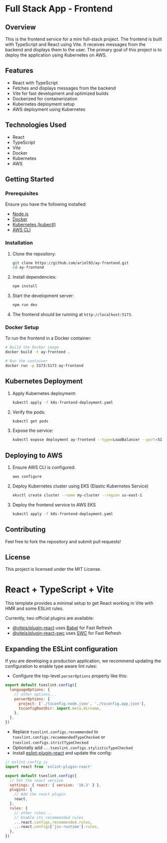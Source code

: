 # Full Stack App - Frontend

## Overview
This is the frontend service for a mini full-stack project. The frontend is built with TypeScript and React using Vite. It receives messages from the backend and displays them to the user. The primary goal of this project is to deploy the application using Kubernetes on AWS.

## Features
- React with TypeScript
- Fetches and displays messages from the backend
- Vite for fast development and optimized builds
- Dockerized for containerization
- Kubernetes deployment setup
- AWS deployment using Kubernetes

## Technologies Used
- React
- TypeScript
- Vite
- Docker
- Kubernetes
- AWS

## Getting Started

### Prerequisites
Ensure you have the following installed:
- [Node.js](https://nodejs.org/)
- [Docker](https://www.docker.com/)
- [Kubernetes (kubectl)](https://kubernetes.io/docs/tasks/tools/)
- [AWS CLI](https://aws.amazon.com/cli/)

### Installation
1. Clone the repository:
   ```sh
   git clone https://github.com/ariel93/ay-frontend.git
   cd ay-frontend
   ```

2. Install dependencies:
   ```sh
   npm install
   ```

3. Start the development server:
   ```sh
   npm run dev
   ```

4. The frontend should be running at `http://localhost:5173`.

### Docker Setup
To run the frontend in a Docker container:
```sh
# Build the Docker image
docker build -t ay-frontend .

# Run the container
docker run -p 5173:5173 ay-frontend
```

## Kubernetes Deployment
1. Apply Kubernetes deployment:
   ```sh
   kubectl apply -f k8s-frontend-deployment.yaml
   ```
2. Verify the pods:
   ```sh
   kubectl get pods
   ```
3. Expose the service:
   ```sh
   kubectl expose deployment ay-frontend --type=LoadBalancer --port=5173
   ```

## Deploying to AWS
1. Ensure AWS CLI is configured:
   ```sh
   aws configure
   ```
2. Deploy Kubernetes cluster using EKS (Elastic Kubernetes Service)
   ```sh
   eksctl create cluster --name my-cluster --region us-east-1
   ```
3. Deploy the frontend service to AWS EKS
   ```sh
   kubectl apply -f k8s-frontend-deployment.yaml
   ```

## Contributing
Feel free to fork the repository and submit pull requests!

## License
This project is licensed under the MIT License.




# React + TypeScript + Vite

This template provides a minimal setup to get React working in Vite with HMR and some ESLint rules.

Currently, two official plugins are available:

- [@vitejs/plugin-react](https://github.com/vitejs/vite-plugin-react/blob/main/packages/plugin-react/README.md) uses [Babel](https://babeljs.io/) for Fast Refresh
- [@vitejs/plugin-react-swc](https://github.com/vitejs/vite-plugin-react-swc) uses [SWC](https://swc.rs/) for Fast Refresh

## Expanding the ESLint configuration

If you are developing a production application, we recommend updating the configuration to enable type aware lint rules:

- Configure the top-level `parserOptions` property like this:

```js
export default tseslint.config({
  languageOptions: {
    // other options...
    parserOptions: {
      project: ['./tsconfig.node.json', './tsconfig.app.json'],
      tsconfigRootDir: import.meta.dirname,
    },
  },
})
```

- Replace `tseslint.configs.recommended` to `tseslint.configs.recommendedTypeChecked` or `tseslint.configs.strictTypeChecked`
- Optionally add `...tseslint.configs.stylisticTypeChecked`
- Install [eslint-plugin-react](https://github.com/jsx-eslint/eslint-plugin-react) and update the config:

```js
// eslint.config.js
import react from 'eslint-plugin-react'

export default tseslint.config({
  // Set the react version
  settings: { react: { version: '18.3' } },
  plugins: {
    // Add the react plugin
    react,
  },
  rules: {
    // other rules...
    // Enable its recommended rules
    ...react.configs.recommended.rules,
    ...react.configs['jsx-runtime'].rules,
  },
})
```


